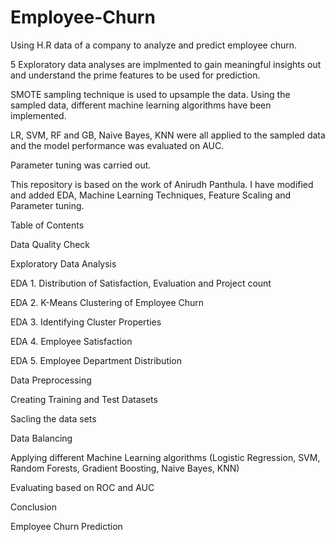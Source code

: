 # Employee-Churn



Using H.R data of a company to analyze and predict employee churn.

5 Exploratory data analyses are implmented to gain meaningful insights out and understand the prime features to be used for prediction.

SMOTE sampling technique is used to upsample the data. Using the sampled data, different machine learning algorithms have been implemented.

LR, SVM, RF and GB, Naive Bayes, KNN were all applied to the sampled data and the model performance was evaluated on AUC.

Parameter tuning was carried out.

This repository is based on the work of Anirudh Panthula. I have modified and added EDA, Machine Learning Techniques, Feature Scaling and Parameter tuning.

Table of Contents

Data Quality Check

Exploratory Data Analysis

EDA 1. Distribution of Satisfaction, Evaluation and Project count

EDA 2. K-Means Clustering of Employee Churn

EDA 3. Identifying Cluster Properties

EDA 4. Employee Satisfaction

EDA 5. Employee Department Distribution

Data Preprocessing

Creating Training and Test Datasets

Sacling the data sets

Data Balancing

Applying different Machine Learning algorithms (Logistic Regression, SVM, Random Forests, Gradient Boosting, Naive Bayes, KNN)

Evaluating based on ROC and AUC

Conclusion

Employee Churn Prediction
